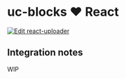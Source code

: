 # uc-blocks ❤️ React

[![Edit react-uploader](https://codesandbox.io/static/img/play-codesandbox.svg)](https://codesandbox.io/s/github/uploadcare/uc-blocks-examples/tree/main/examples/react-uploader/)

## Integration notes

WIP

